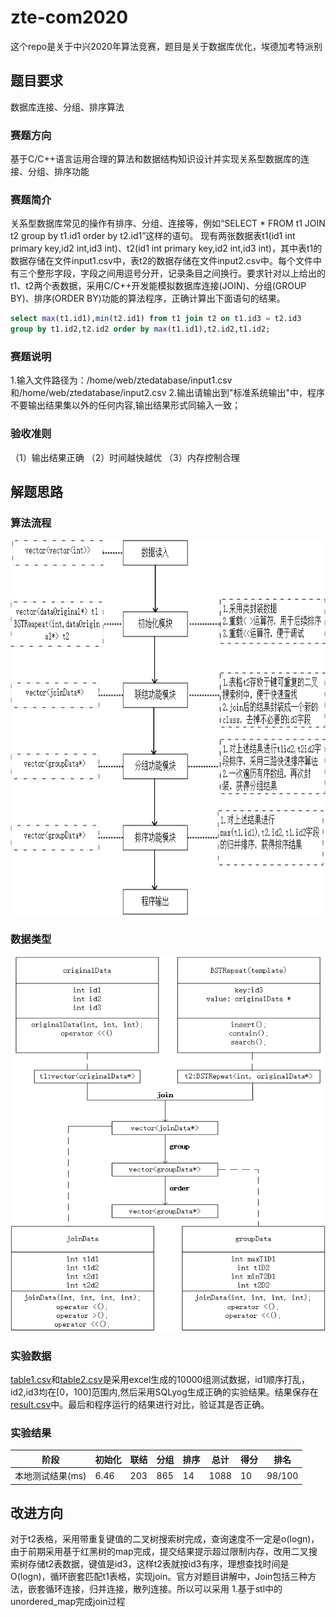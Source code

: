 # zte-com2020
这个repo是关于中兴2020年算法竞赛，题目是关于数据库优化，埃德加考特派别
## 题目要求 
数据库连接、分组、排序算法
### 赛题方向 
基于C/C++语言运用合理的算法和数据结构知识设计并实现关系型数据库的连接、分组、排序功能

### 赛题简介
  关系型数据库常见的操作有排序、分组、连接等，例如“SELECT * FROM t1 JOIN t2 group by t1.id1 order by t2.id1”这样的语句。
  现有两张数据表t1(id1 int primary key,id2 int,id3 int)、t2(id1 int primary key,id2 int,id3 int)，其中表t1的数据存储在文件input1.csv中，表t2的数据存储在文件input2.csv中。每个文件中有三个整形字段，字段之间用逗号分开，记录条目之间换行。要求针对以上给出的t1、t2两个表数据，采用C/C++开发能模拟数据库连接(JOIN)、分组(GROUP BY)、排序(ORDER BY)功能的算法程序，正确计算出下面语句的结果。
```sql
select max(t1.id1),min(t2.id1) from t1 join t2 on t1.id3 = t2.id3
group by t1.id2,t2.id2 order by max(t1.id1),t2.id2,t1.id2;
```
### 赛题说明
1.输入文件路径为：/home/web/ztedatabase/input1.csv和/home/web/ztedatabase/input2.csv
2.输出请输出到"标准系统输出"中，程序不要输出结果集以外的任何内容,输出结果形式同输入一致；

### 验收准则
（1）输出结果正确
（2）时间越快越优
（3）内存控制合理


## 解题思路
### 算法流程
<div align=center>
<img width = '600' height = '600' src = "https://github.com/missFuture/zte-com2020/blob/master/images/软件框架.png"/>
</div>

### 数据类型
<div align=center>
<img width = '600' height = '600' src = "https://github.com/missFuture/zte-com2020/blob/master/images/数据类型图.png"/>
</div>


### 实验数据
[table1.csv](https://github.com/missFuture/zte-com2020/blob/master/table1.csv)和[table2.csv](https://github.com/missFuture/zte-com2020/blob/master/table2.csv)是采用excel生成的10000组测试数据，id1顺序打乱，id2,id3均在[0，100]范围内,然后采用SQLyog生成正确的实验结果。结果保存在[result.csv](https://www.jianshu.com/p/ea6ec80ad5f2)中。最后和程序运行的结果进行对比，验证其是否正确。

### 实验结果
|阶段|初始化|联结|分组|排序|总计|得分|排名|
|--|--|--|--|--|--|--|--|
|本地测试结果(ms)|6.46|203|865|14|1088|10|98/100|

## 改进方向
对于t2表格，采用带重复键值的二叉树搜索树完成，查询速度不一定是o(logn)，由于前期采用基于红黑树的map完成，提交结果提示超过限制内存，改用二叉搜索树存储t2表数据，键值是id3，这样t2表就按id3有序，理想查找时间是O(logn)，循环嵌套匹配t1表格，实现join。官方对题目讲解中，Join包括三种方法，嵌套循环连接，归并连接，散列连接。所以可以采用
1.基于stl中的unordered_map完成join过程
